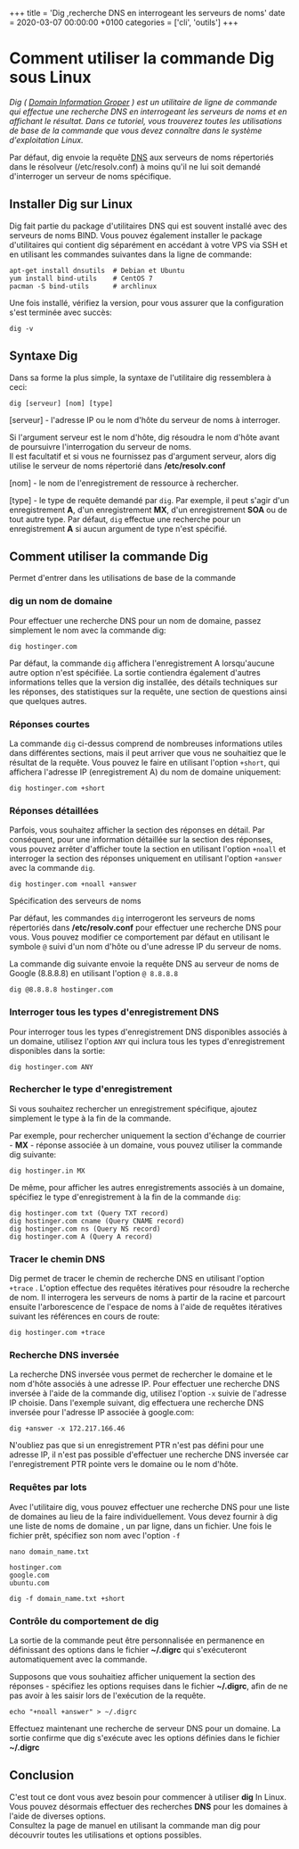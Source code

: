 +++
title = 'Dig ,recherche DNS en interrogeant les serveurs de noms'
date = 2020-03-07 00:00:00 +0100
categories = ['cli', 'outils']
+++
# Comment utiliser la commande Dig sous Linux

*Dig ( [Domain Information Groper](https://en.wikipedia.org/wiki/Dig_(command)) ) est un utilitaire de ligne de commande qui effectue une recherche DNS en interrogeant les serveurs de noms et en affichant le résultat. Dans ce tutoriel, vous trouverez toutes les utilisations de base de la commande que vous devez connaître dans le système d'exploitation Linux.*

Par défaut, dig envoie la requête [DNS](https://www.hostinger.com/tutorials/what-is-dns) aux serveurs de noms répertoriés dans le résolveur (/etc/resolv.conf) à moins qu'il ne lui soit demandé d'interroger un serveur de noms spécifique.

## Installer Dig sur Linux

Dig fait partie du package d'utilitaires DNS qui est souvent installé avec des serveurs de noms BIND. Vous pouvez également installer le package d'utilitaires qui contient dig séparément en accédant à votre VPS via SSH et en utilisant les commandes suivantes dans la ligne de commande:

    apt-get install dnsutils  # Debian et Ubuntu
    yum install bind-utils    # CentOS 7
    pacman -S bind-utils      # archlinux
    
Une fois installé, vérifiez la version, pour vous assurer que la configuration s'est terminée avec succès:

    dig -v

## Syntaxe Dig

Dans sa forme la plus simple, la syntaxe de l'utilitaire dig ressemblera à ceci:

    dig [serveur] [nom] [type]

[serveur] - l'adresse IP ou le nom d'hôte du serveur de noms à interroger.

Si l'argument serveur est le nom d'hôte, dig résoudra le nom d'hôte avant de poursuivre l'interrogation du serveur de noms.  
Il est facultatif et si vous ne fournissez pas d'argument serveur, alors dig utilise le serveur de noms répertorié dans **/etc/resolv.conf** 

[nom] - le nom de l'enregistrement de ressource à rechercher.

[type] - le type de requête demandé par `dig`. Par exemple, il peut s'agir d'un enregistrement **A**, d'un enregistrement **MX**, d'un enregistrement **SOA** ou de tout autre type. Par défaut, `dig` effectue une recherche pour un enregistrement **A** si aucun argument de type n'est spécifié.

## Comment utiliser la commande Dig

Permet d'entrer dans les utilisations de base de la commande 

### dig un nom de domaine

Pour effectuer une recherche DNS pour un nom de domaine, passez simplement le nom avec la commande dig:

    dig hostinger.com 

Par défaut, la commande `dig` affichera l'enregistrement A lorsqu'aucune autre option n'est spécifiée. La sortie contiendra également d'autres informations telles que la version dig installée, des détails techniques sur les réponses, des statistiques sur la requête, une section de questions ainsi que quelques autres.

### Réponses courtes

La commande `dig` ci-dessus comprend de nombreuses informations utiles dans différentes sections, mais il peut arriver que vous ne souhaitiez que le résultat de la requête. Vous pouvez le faire en utilisant l'option `+short`, qui affichera l'adresse IP (enregistrement A) du nom de domaine uniquement:

    dig hostinger.com +short

### Réponses détaillées

Parfois, vous souhaitez afficher la section des réponses en détail. Par conséquent, pour une information détaillée sur la section des réponses, vous pouvez arrêter d'afficher toute la section en utilisant l'option `+noall` et interroger la section des réponses uniquement en utilisant l'option `+answer` avec la commande `dig`.

    dig hostinger.com +noall +answer

Spécification des serveurs de noms

Par défaut, les commandes `dig` interrogeront les serveurs de noms répertoriés dans **/etc/resolv.conf** pour effectuer une recherche DNS pour vous. Vous pouvez modifier ce comportement par défaut en utilisant le symbole `@` suivi d'un nom d'hôte ou d'une adresse IP du serveur de noms.

La commande dig suivante envoie la requête DNS au serveur de noms de Google (8.8.8.8) en utilisant l'option `@ 8.8.8.8` 

    dig @8.8.8.8 hostinger.com

### Interroger tous les types d'enregistrement DNS

Pour interroger tous les types d'enregistrement DNS disponibles associés à un domaine, utilisez l'option `ANY` qui inclura tous les types d'enregistrement disponibles dans la sortie:

    dig hostinger.com ANY

### Rechercher le type d'enregistrement

Si vous souhaitez rechercher un enregistrement spécifique, ajoutez simplement le type à la fin de la commande.

Par exemple, pour rechercher uniquement la section d'échange de courrier - **MX** - réponse associée à un domaine, vous pouvez utiliser la commande dig suivante:

    dig hostinger.in MX 

De même, pour afficher les autres enregistrements associés à un domaine, spécifiez le type d'enregistrement à la fin de la commande `dig`:

```
dig hostinger.com txt (Query TXT record)
dig hostinger.com cname (Query CNAME record)
dig hostinger.com ns (Query NS record)
dig hostinger.com A (Query A record)
```

### Tracer le chemin DNS

Dig permet de tracer le chemin de recherche DNS en utilisant l'option `+trace` . L'option effectue des requêtes itératives pour résoudre la recherche de nom. Il interrogera les serveurs de noms à partir de la racine et parcourt ensuite l'arborescence de l'espace de noms à l'aide de requêtes itératives suivant les références en cours de route:

    dig hostinger.com +trace

### Recherche DNS inversée

La recherche DNS inversée vous permet de rechercher le domaine et le nom d'hôte associés à une adresse IP. Pour effectuer une recherche DNS inversée à l'aide de la commande dig, utilisez l'option `-x` suivie de l'adresse IP choisie. Dans l'exemple suivant, dig effectuera une recherche DNS inversée pour l'adresse IP associée à google.com:

    dig +answer -x 172.217.166.46

N'oubliez pas que si un enregistrement PTR n'est pas défini pour une adresse IP, il n'est pas possible d'effectuer une recherche DNS inversée car l'enregistrement PTR pointe vers le domaine ou le nom d'hôte.

### Requêtes par lots

Avec l'utilitaire dig, vous pouvez effectuer une recherche DNS pour une liste de domaines au lieu de la faire  individuellement. Vous devez fournir à dig une liste de noms de domaine , un par ligne, dans un fichier. Une fois le fichier prêt, spécifiez son nom avec l'option `-f`

    nano domain_name.txt

```
hostinger.com
google.com
ubuntu.com
```

    dig -f domain_name.txt +short

### Contrôle du comportement de dig

La sortie de la commande peut être personnalisée en permanence en définissant des options dans le fichier  **~/.digrc** qui s'exécuteront automatiquement avec la commande.

Supposons que vous souhaitiez afficher uniquement la section des réponses - spécifiez les options requises dans le fichier **~/.digrc**, afin de ne pas avoir à les saisir lors de l'exécution de la requête.

    echo "+noall +answer" > ~/.digrc

Effectuez maintenant une recherche de serveur DNS pour un domaine. La sortie confirme que dig s'exécute avec les options définies dans le fichier **~/.digrc**

## Conclusion

C'est tout ce dont vous avez besoin pour commencer à utiliser **dig** In Linux. Vous pouvez désormais effectuer des recherches **DNS** pour les domaines à l'aide de diverses options.  
Consultez la page de manuel en utilisant la commande man dig pour découvrir toutes les utilisations et options possibles. 
